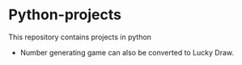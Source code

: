# Python-projects
This repository contains projects in python
- Number generating game can also be converted to Lucky Draw.
